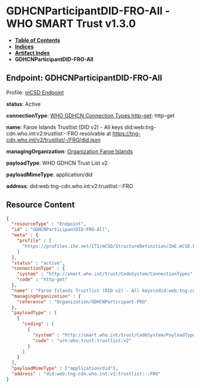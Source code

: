 # GDHCNParticipantDID-FRO-All - WHO SMART Trust v1.3.0

* [**Table of Contents**](toc.md)
* [**Indices**](indices.md)
* [**Artifact Index**](artifacts.md)
* **GDHCNParticipantDID-FRO-All**

## Endpoint: GDHCNParticipantDID-FRO-All

Profile: [mCSD Endpoint](https://profiles.ihe.net/ITI/mCSD/4.0.0/StructureDefinition-IHE.mCSD.Endpoint.html)

**status**: Active

**connectionType**: [WHO GDHCN Connection Types http-get](CodeSystem-ConnectionTypes.md#ConnectionTypes-http-get): http-get

**name**: Faroe Islands Trustlist (DID v2) - All keys did:web:tng-cdn.who.int:v2:trustlist:-:FRO resolvable at https://tng-cdn.who.int/v2/trustlist/-/FRO/did.json

**managingOrganization**: [Organization Faroe Islands](Organization-GDHCNParticipant-FRO.md)

**payloadType**: WHO GDHCN Trust List v2

**payloadMimeType**: application/did

**address**: did:web:tng-cdn.who.int:v2:trustlist:-:FRO



## Resource Content

```json
{
  "resourceType" : "Endpoint",
  "id" : "GDHCNParticipantDID-FRO-All",
  "meta" : {
    "profile" : [
      "https://profiles.ihe.net/ITI/mCSD/StructureDefinition/IHE.mCSD.Endpoint"
    ]
  },
  "status" : "active",
  "connectionType" : {
    "system" : "http://smart.who.int/trust/CodeSystem/ConnectionTypes",
    "code" : "http-get"
  },
  "name" : "Faroe Islands Trustlist (DID v2) - All keys\ndid:web:tng-cdn.who.int:v2:trustlist:-:FRO\nresolvable at https://tng-cdn.who.int/v2/trustlist/-/FRO/did.json",
  "managingOrganization" : {
    "reference" : "Organization/GDHCNParticipant-FRO"
  },
  "payloadType" : [
    {
      "coding" : [
        {
          "system" : "http://smart.who.int/trust/CodeSystem/PayloadTypes",
          "code" : "urn:who:trust:trustlist:v2"
        }
      ]
    }
  ],
  "payloadMimeType" : ["application/did"],
  "address" : "did:web:tng-cdn.who.int:v2:trustlist:-:FRO"
}

```
